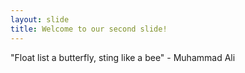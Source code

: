 ```yaml
---
layout: slide
title: Welcome to our second slide!
---
```

"Float list a butterfly, sting like a bee" - Muhammad Ali

